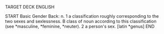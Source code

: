 TARGET DECK
ENGLISH

START
Basic
Gender
Back: n. 1 a classification roughly corresponding to the two sexes and sexlessness. B class of noun according to this classification (see *masculine, *feminine, *neuter). 2 a person's sex. [latin *genus]
END
